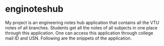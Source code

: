 # enginoteshub

My project is an engineering notes hub application that contains all the VTU notes of all branches.
Students get all the notes of all subjects in one place through this application.
One can access this application through college mail ID and USN.
Following are the snippets of the application.


  
